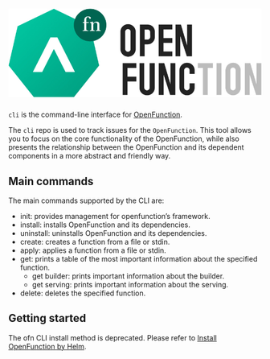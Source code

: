 # ![OpenFunctionCtl](docs/images/logo.png)

`cli` is the command-line interface for [OpenFunction](https://github.com/OpenFunction/OpenFunction).

The `cli` repo is used to track issues for the `OpenFunction`. This tool allows you to focus on the core functionality of the OpenFunction, while also presents the relationship between the OpenFunction and its dependent components in a more abstract and friendly way.

## Main commands
The main commands supported by the CLI are:
- init: provides management for openfunction’s framework.
- install: installs OpenFunction and its dependencies.
- uninstall: uninstalls OpenFunction and its dependencies.
- create: creates a function from a file or stdin.
- apply: applies a function from a file or stdin.
- get: prints a table of the most important information about the specified function.
  - get builder: prints important information about the builder.
  - get serving: prints important information about the serving.
- delete: deletes the specified function.

## Getting started
The ofn CLI install method is deprecated. Please refer to [Install OpenFunction by Helm](https://openfunction.dev/docs/getting-started/installation/#install-openfunction).